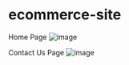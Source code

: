 # ecommerce-site

Home Page
![image](https://user-images.githubusercontent.com/96041987/234011115-4ec53cf0-2b1f-40be-a7ae-bb51d38f0109.png)

Contact Us Page
![image](https://user-images.githubusercontent.com/96041987/234011542-bbac5d0d-f4df-4936-afbb-8c757014deba.png)


